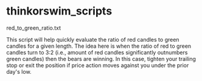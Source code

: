 # thinkorswim_scripts


red_to_green_ratio.txt

This script will help quickly evaluate the ratio of red candles to green candles for a given length.  The idea here is
when the ratio of red to green candles turn to 3:2 (i.e., amount of red candles significantly outnumbers green candles) then the bears are winning. In this case, 
tighten your trailing stop or exit the position if price action moves against you under the prior day's low.



